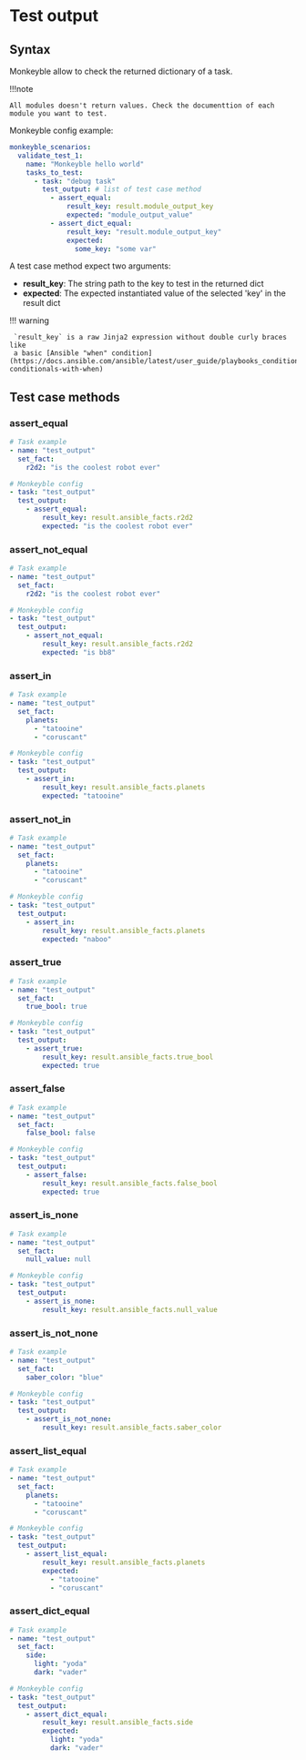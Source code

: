 # Test output

## Syntax

Monkeyble allow to check the returned dictionary of a task.

!!!note

    All modules doesn't return values. Check the documenttion of each module you want to test.

Monkeyble config example:

```yaml
monkeyble_scenarios:
  validate_test_1:
    name: "Monkeyble hello world"
    tasks_to_test:
      - task: "debug task"
        test_output: # list of test case method
          - assert_equal:
              result_key: result.module_output_key
              expected: "module_output_value"
          - assert_dict_equal:
              result_key: "result.module_output_key"
              expected:
                some_key: "some var"
```

A test case method expect two arguments:

- **result_key**: The string path to the key to test in the returned dict
- **expected**: The expected instantiated value of the selected 'key' in the result dict

!!! warning

     `result_key` is a raw Jinja2 expression without double curly braces like 
     a basic [Ansible "when" condition](https://docs.ansible.com/ansible/latest/user_guide/playbooks_conditionals.html#basic-conditionals-with-when)

## Test case methods

### assert_equal

```yaml
# Task example
- name: "test_output"
  set_fact:
    r2d2: "is the coolest robot ever"
```

```yaml
# Monkeyble config
- task: "test_output"
  test_output:
    - assert_equal:
        result_key: result.ansible_facts.r2d2
        expected: "is the coolest robot ever"
```

### assert_not_equal

```yaml
# Task example
- name: "test_output"
  set_fact:
    r2d2: "is the coolest robot ever"
```

```yaml
# Monkeyble config
- task: "test_output"
  test_output:
    - assert_not_equal:
        result_key: result.ansible_facts.r2d2
        expected: "is bb8"
```

### assert_in

```yaml
# Task example
- name: "test_output"
  set_fact:
    planets:
      - "tatooine"
      - "coruscant"
```

```yaml
# Monkeyble config
- task: "test_output"
  test_output:
    - assert_in:
        result_key: result.ansible_facts.planets
        expected: "tatooine"
```

### assert_not_in

```yaml
# Task example
- name: "test_output"
  set_fact:
    planets:
      - "tatooine"
      - "coruscant"
```

```yaml
# Monkeyble config
- task: "test_output"
  test_output:
    - assert_in:
        result_key: result.ansible_facts.planets
        expected: "naboo"
```

### assert_true

```yaml
# Task example
- name: "test_output"
  set_fact:
    true_bool: true
```

```yaml
# Monkeyble config
- task: "test_output"
  test_output:
    - assert_true:
        result_key: result.ansible_facts.true_bool
        expected: true
```

### assert_false

```yaml
# Task example
- name: "test_output"
  set_fact:
    false_bool: false
```

```yaml
# Monkeyble config
- task: "test_output"
  test_output:
    - assert_false:
        result_key: result.ansible_facts.false_bool
        expected: true
```

### assert_is_none

```yaml
# Task example
- name: "test_output"
  set_fact:
    null_value: null
```

```yaml
# Monkeyble config
- task: "test_output"
  test_output:
    - assert_is_none:
        result_key: result.ansible_facts.null_value
```

### assert_is_not_none

```yaml
# Task example
- name: "test_output"
  set_fact:
    saber_color: "blue"
```

```yaml
# Monkeyble config
- task: "test_output"
  test_output:
    - assert_is_not_none:
        result_key: result.ansible_facts.saber_color
```

### assert_list_equal

```yaml
# Task example
- name: "test_output"
  set_fact:
    planets:
      - "tatooine"
      - "coruscant"
```

```yaml
# Monkeyble config
- task: "test_output"
  test_output:
    - assert_list_equal:
        result_key: result.ansible_facts.planets
        expected:
          - "tatooine"
          - "coruscant"
```

### assert_dict_equal

```yaml
# Task example
- name: "test_output"
  set_fact:
    side:
      light: "yoda"
      dark: "vader"
```

```yaml
# Monkeyble config
- task: "test_output"
  test_output:
    - assert_dict_equal:
        result_key: result.ansible_facts.side
        expected:
          light: "yoda"
          dark: "vader"
```
